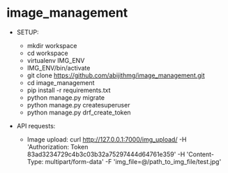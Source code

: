 # image_management 

- SETUP:
  - mkdir workspace
  - cd workspace
  - virtualenv IMG_ENV
  - IMG_ENV/bin/activate
  - git clone https://github.com/abijithmg/image_management.git
  - cd image_management
  - pip install -r requirements.txt
  - python manage.py migrate
  - python manage.py createsuperuser
  - python manage.py drf_create_token

- API requests:

  - Image upload:
    curl http://127.0.0.1:7000/img_upload/ -H 'Authorization: Token 83ad3234729c4b3c03b32a75297444d64761e359' -H 'Content-Type: multipart/form-data' -F 'img_file=@/path_to_img_file/test.jpg'
